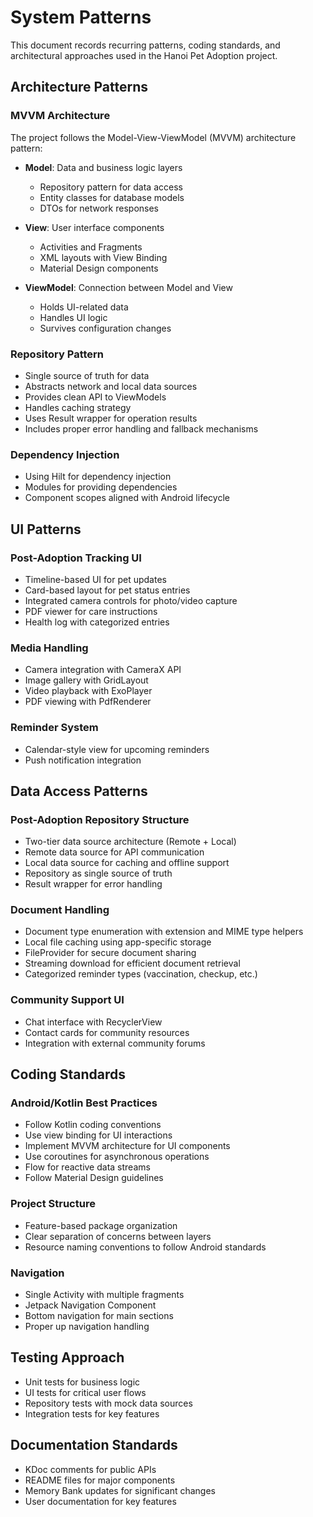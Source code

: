 # System Patterns

This document records recurring patterns, coding standards, and architectural approaches used in the Hanoi Pet Adoption project.

## Architecture Patterns
### MVVM Architecture
The project follows the Model-View-ViewModel (MVVM) architecture pattern:

- **Model**: Data and business logic layers
  - Repository pattern for data access
  - Entity classes for database models
  - DTOs for network responses

- **View**: User interface components
  - Activities and Fragments
  - XML layouts with View Binding
  - Material Design components

- **ViewModel**: Connection between Model and View
  - Holds UI-related data
  - Handles UI logic
  - Survives configuration changes

### Repository Pattern
- Single source of truth for data
- Abstracts network and local data sources
- Provides clean API to ViewModels
- Handles caching strategy
- Uses Result wrapper for operation results
- Includes proper error handling and fallback mechanisms

### Dependency Injection
- Using Hilt for dependency injection
- Modules for providing dependencies
- Component scopes aligned with Android lifecycle

## UI Patterns
### Post-Adoption Tracking UI
- Timeline-based UI for pet updates
- Card-based layout for pet status entries
- Integrated camera controls for photo/video capture
- PDF viewer for care instructions
- Health log with categorized entries

### Media Handling
- Camera integration with CameraX API
- Image gallery with GridLayout
- Video playback with ExoPlayer
- PDF viewing with PdfRenderer

### Reminder System
- Calendar-style view for upcoming reminders
- Push notification integration

## Data Access Patterns
### Post-Adoption Repository Structure
- Two-tier data source architecture (Remote + Local)
- Remote data source for API communication
- Local data source for caching and offline support
- Repository as single source of truth
- Result wrapper for error handling

### Document Handling
- Document type enumeration with extension and MIME type helpers
- Local file caching using app-specific storage
- FileProvider for secure document sharing
- Streaming download for efficient document retrieval
- Categorized reminder types (vaccination, checkup, etc.)

### Community Support UI
- Chat interface with RecyclerView
- Contact cards for community resources
- Integration with external community forums

## Coding Standards
### Android/Kotlin Best Practices
- Follow Kotlin coding conventions
- Use view binding for UI interactions
- Implement MVVM architecture for UI components
- Use coroutines for asynchronous operations
- Flow for reactive data streams
- Follow Material Design guidelines

### Project Structure
- Feature-based package organization
- Clear separation of concerns between layers
- Resource naming conventions to follow Android standards

### Navigation
- Single Activity with multiple fragments
- Jetpack Navigation Component
- Bottom navigation for main sections
- Proper up navigation handling

## Testing Approach
- Unit tests for business logic
- UI tests for critical user flows
- Repository tests with mock data sources
- Integration tests for key features

## Documentation Standards
- KDoc comments for public APIs
- README files for major components
- Memory Bank updates for significant changes
- User documentation for key features
